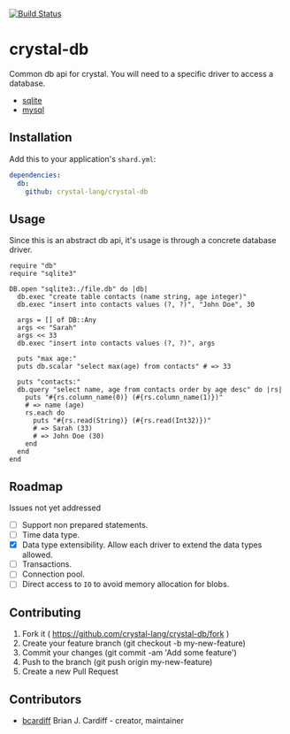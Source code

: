 [![Build Status](https://travis-ci.org/crystal-lang/crystal-db.svg?branch=master)](https://travis-ci.org/crystal-lang/crystal-db)

# crystal-db

Common db api for crystal. You will need to a specific driver to access a database.

* [sqlite](https://github.com/crystal-lang/crystal-sqlite3)
* [mysql](https://github.com/crystal-lang/crystal-mysql)

## Installation

Add this to your application's `shard.yml`:

```yaml
dependencies:
  db:
    github: crystal-lang/crystal-db
```

## Usage

Since this is an abstract db api, it's usage is through a concrete database driver.

```crystal
require "db"
require "sqlite3"

DB.open "sqlite3:./file.db" do |db|
  db.exec "create table contacts (name string, age integer)"
  db.exec "insert into contacts values (?, ?)", "John Doe", 30

  args = [] of DB::Any
  args << "Sarah"
  args << 33
  db.exec "insert into contacts values (?, ?)", args

  puts "max age:"
  puts db.scalar "select max(age) from contacts" # => 33

  puts "contacts:"
  db.query "select name, age from contacts order by age desc" do |rs|
    puts "#{rs.column_name(0)} (#{rs.column_name(1)})"
    # => name (age)
    rs.each do
      puts "#{rs.read(String)} (#{rs.read(Int32)})"
      # => Sarah (33)
      # => John Doe (30)
    end
  end
end
```

## Roadmap

Issues not yet addressed

- [ ] Support non prepared statements.
- [ ] Time data type.
- [x] Data type extensibility. Allow each driver to extend the data types allowed.
- [ ] Transactions.
- [ ] Connection pool.
- [ ] Direct access to `IO` to avoid memory allocation for blobs.

## Contributing

1. Fork it ( https://github.com/crystal-lang/crystal-db/fork )
2. Create your feature branch (git checkout -b my-new-feature)
3. Commit your changes (git commit -am 'Add some feature')
4. Push to the branch (git push origin my-new-feature)
5. Create a new Pull Request

## Contributors

- [bcardiff](https://github.com/bcardiff) Brian J. Cardiff - creator, maintainer
